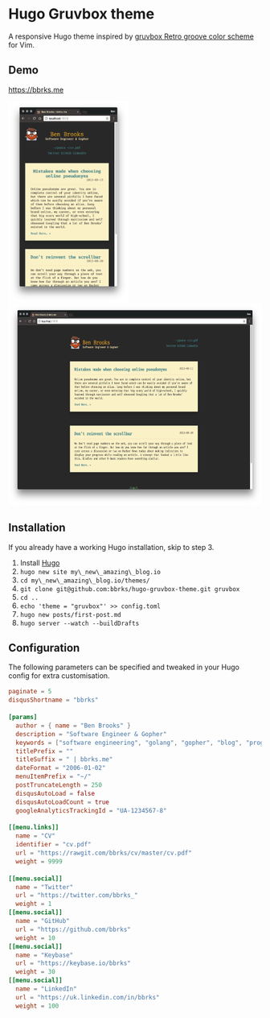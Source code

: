 # Hugo Gruvbox theme

A responsive Hugo theme inspired by [gruvbox Retro groove color scheme](https://github.com/morhetz/gruvbox) for Vim.

## Demo

https://bbrks.me

<img title="Desktop View" src="screenshots/mobile.png" height="400"><img title="Desktop View" src="screenshots/desktop.png" height="400">

## Installation

If you already have a working Hugo installation, skip to step 3.

1. Install [Hugo](https://gohugo.io/)
2. `hugo new site my\_new\_amazing\_blog.io`
3. `cd my\_new\_amazing\_blog.io/themes/`
4. `git clone git@github.com:bbrks/hugo-gruvbox-theme.git gruvbox`
5. `cd ..`
6. `echo 'theme = "gruvbox"' >> config.toml`
7. `hugo new posts/first-post.md`
8. `hugo server --watch --buildDrafts`

## Configuration

The following parameters can be specified and tweaked in your Hugo config for extra customisation.

```toml
paginate = 5
disqusShortname = "bbrks"

[params]
  author = { name = "Ben Brooks" }
  description = "Software Engineer & Gopher"
  keywords = ["software engineering", "golang", "gopher", "blog", "programmer", "bbrks"]
  titlePrefix = ""
  titleSuffix = " | bbrks.me"
  dateFormat = "2006-01-02"
  menuItemPrefix = "~/"
  postTruncateLength = 250
  disqusAutoLoad = false
  disqusAutoLoadCount = true
  googleAnalyticsTrackingId = "UA-1234567-8"

[[menu.links]]
  name = "CV"
  identifier = "cv.pdf"
  url = "https://rawgit.com/bbrks/cv/master/cv.pdf"
  weight = 9999

[[menu.social]]
  name = "Twitter"
  url = "https://twitter.com/bbrks_"
  weight = 1
[[menu.social]]
  name = "GitHub"
  url = "https://github.com/bbrks"
  weight = 10
[[menu.social]]
  name = "Keybase"
  url = "https://keybase.io/bbrks"
  weight = 30
[[menu.social]]
  name = "LinkedIn"
  url = "https://uk.linkedin.com/in/bbrks"
  weight = 100
```
